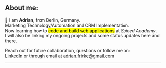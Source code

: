 ## About me: <br>
👋 I am **Adrian**, from Berlin, Germany. <br> Marketing Technology/Automation and CRM Implementation. <br>
Now learning how to <mark>code and build web applications</mark> at _Spiced Academy_. <br>
I will also be linking my ongoing projects and some status updates here and there.

Reach out for future collaboration, questions or follow me on: <br>
[LinkedIn](https://www.linkedin.com/in/adrian-fricke-829997123/)
or through email at adrian.fricke@gmail.com

---
